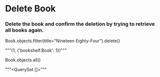 # Delete Book
### Delete the book and confirm the deletion by trying to retrieve all books again.
 
Book.objects.filter(title="Nineteen Eighty-Four").delete()
 
"""(1, {'bookshelf.Book': 1})"""

Book.objects.all()

"""<QuerySet []>"""